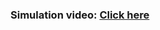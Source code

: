 ### Simulation video: [Click here](https://drive.google.com/file/d/1nOBo_AR5wF_Pm8PT_rM6tNU9RtTaYK_w/view?usp=drivesdk)
